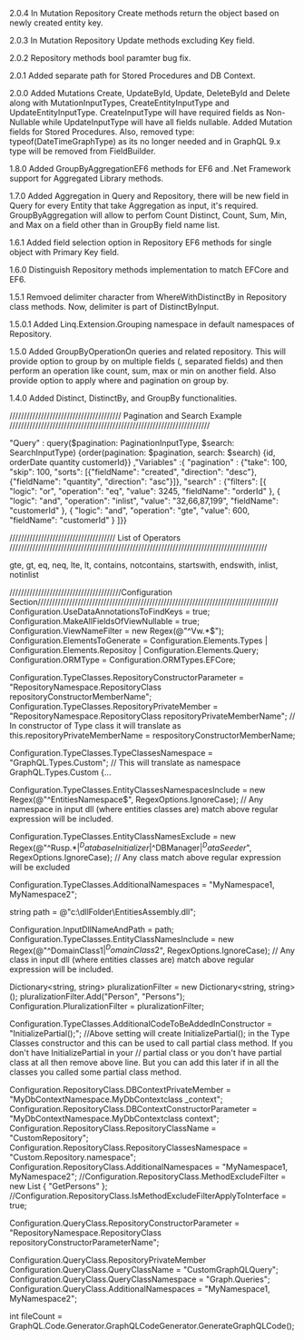 2.0.4 In Mutation Repository Create methods return the object based on newly created entity key.

2.0.3 In Mutation Repository Update methods excluding Key field.

2.0.2 Repository methods bool paramter bug fix.

2.0.1 Added separate path for Stored Procedures and DB Context.

2.0.0 Added Mutations Create, UpdateById, Update, DeleteById and Delete along with MutationInputTypes, CreateEntityInputType and 
UpdateEntityInputType. CreateInputType will have required fields as Non-Nullable while UpdateInputType will have all fields nullable.
Added Mutation fields for Stored Procedures.
Also, removed type: typeof(DateTimeGraphType) as its no longer needed and in GraphQL 9.x type will be removed from FieldBuilder.

1.8.0 Added GroupByAggregationEF6 methods for EF6 and .Net Framework support for Aggregated Library methods.

1.7.0 Added Aggregation in Query and Repository, there will be new field in Query for every Entity that take Aggregation as input, it's required.
 GroupByAggregation will allow to perfom Count Distinct, Count, Sum, Min, and Max on a field other than in GroupBy field name list.

1.6.1 Added field selection option in Repository EF6 methods for single object with Primary Key field. 

1.6.0 Distinguish Repository methods implementation to match EFCore and EF6. 

1.5.1 Remvoed delimiter character from WhereWithDistinctBy in Repository class methods. Now, delimiter is part of DistinctByInput.

1.5.0.1 Added Linq.Extension.Grouping namespace in default namespaces of Repository.

1.5.0 Added GroupByOperationOn queries and related repository. This will provide option to group by on multiple fields (, separated fields) and then perform an operation like count, sum, max or min on another field. Also provide option to apply where and pagination on group by.

1.4.0 Added Distinct, DistinctBy, and GroupBy functionalities.

/////////////////////////////////////// Pagination and Search Example //////////////////////////////////////////////////////////////////////

"Query" : query($pagination: PaginationInputType, $search: SearchInputType) {order(pagination: $pagination, search: $search) {id, orderDate quantity customerId}} ,"Variables" :{ "pagination" : {"take": 100, "skip": 100, "sorts": [{"fieldName": "created", "direction": "desc"}, {"fieldName": "quantity", "direction": "asc"}]}, "search" : {"filters": [{ "logic": "or", "operation": "eq", "value": 3245, "fieldName": "orderId" }, { "logic": "and", "operation": "inlist", "value": "32,66,87,199", "fieldName": "customerId" }, { "logic": "and", "operation": "gte", "value": 600, "fieldName": "customerId" } ]}}

///////////////////////////////////// List of Operators //////////////////////////////////////////////////////////////////////////////////////////

gte, gt, eq, neq, lte, lt, contains, notcontains, startswith, endswith, inlist, notinlist

///////////////////////////////////////Configuration Section//////////////////////////////////////////////////////////////////////////////////// Configuration.UseDataAnnotationsToFindKeys = true; Configuration.MakeAllFieldsOfViewNullable = true; Configuration.ViewNameFilter = new Regex(@"^Vw.*$"); Configuration.ElementsToGenerate = Configuration.Elements.Types | Configuration.Elements.Repositoy | Configuration.Elements.Query; Configuration.ORMType = Configuration.ORMTypes.EFCore;

Configuration.TypeClasses.RepositoryConstructorParameter = "RepositoryNamespace.RepositoryClass repositoryConstructorMemberName"; 
Configuration.TypeClasses.RepositoryPrivateMember = "RepositoryNamespace.RepositoryClass repositoryPrivateMemberName"; 
// In constructor of Type class it will translate as this.repositoryPrivateMemberName = respositoryConstructorMemberName;

Configuration.TypeClasses.TypeClassesNamespace = "GraphQL.Types.Custom"; // This will translate as namespace GraphQL.Types.Custom {...

Configuration.TypeClasses.EntityClassesNamespacesInclude = new Regex(@"^EntitiesNamespace$", RegexOptions.IgnoreCase); 
// Any namespace in input dll (where entities classes are) match above regular expression will be included.

Configuration.TypeClasses.EntityClassNamesExclude = new Regex(@"^Rusp.*$|^DatabaseInitializer$|^DBManager$|^DataSeeder$", RegexOptions.IgnoreCase); 
// Any class match above regular expression will be excluded

Configuration.TypeClasses.AdditionalNamespaces = "MyNamespace1, MyNamespace2";

string path = @"c:\dllFolder\EntitiesAssembly.dll";

Configuration.InputDllNameAndPath = path; 
Configuration.TypeClasses.EntityClassNamesInclude = new Regex(@"^DomainClass1$|^DomainClass2$", RegexOptions.IgnoreCase); 
// Any class in input dll (where entities classes are) match above regular expression will be included.

Dictionary<string, string> pluralizationFilter = new Dictionary<string, string>(); 
pluralizationFilter.Add("Person", "Persons"); 
Configuration.PluralizationFilter = pluralizationFilter;

Configuration.TypeClasses.AdditionalCodeToBeAddedInConstructor = "InitializePartial();"; 
//Above setting will create InitializePartial(); in the Type Classes constructor and this can be used to call partial class method. If you don't have InitializePartial in your 
// partial class or you don't have partial class at all then remove above line. But you can add this later if in all the classes you called some partial class method.

Configuration.RepositoryClass.DBContextPrivateMember = "MyDbContextNamespace.MyDbContextclass _context"; 
Configuration.RepositoryClass.DBContextConstructorParameter = "MyDbContextNamespace.MyDbContextclass context"; 
Configuration.RepositoryClass.RepositoryClassName = "CustomRepository"; 
Configuration.RepositoryClass.RepositoryClassesNamespace = "Custom.Repository.namespace"; 
Configuration.RepositoryClass.AdditionalNamespaces = "MyNamespace1, MyNamespace2"; 
//Configuration.RepositoryClass.MethodExcludeFilter = new List<string> { "GetPersons" }; 
//Configuration.RepositoryClass.IsMethodExcludeFilterApplyToInterface = true;

Configuration.QueryClass.RepositoryConstructorParameter = "RepositoryNamespace.RepositoryClass repositoryConstructorParameterName"; 

Configuration.QueryClass.RepositoryPrivateMember Configuration.QueryClass.QueryClassName = "CustomGraphQLQuery"; 
Configuration.QueryClass.QueryClassNamespace = "Graph.Queries"; 
Configuration.QueryClass.AdditionalNamespaces = "MyNamespace1, MyNamespace2";

int fileCount = GraphQL.Code.Generator.GraphQLCodeGenerator.GenerateGraphQLCode();